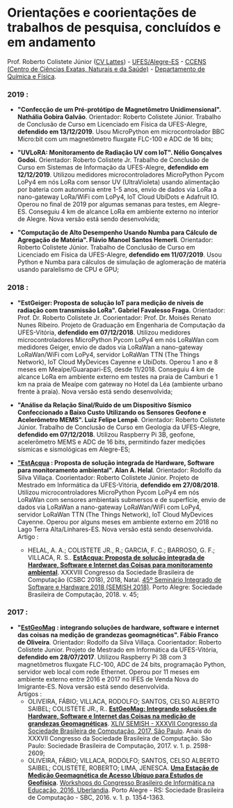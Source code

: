 # Orientações e coorientações de trabalhos de pesquisa, concluídos e em andamento

Prof. Roberto Colistete Júnior ([CV Lattes](http://lattes.cnpq.br/6503578618806955)) - [UFES/Alegre-ES](https://alegre.ufes.br/) - [CCENS (Centro de Ciências Exatas, Naturais e da Saúde)](https://alegre.ufes.br/ccens/direcao) - [Departamento de Química e Física](https://alegre.ufes.br/ccens/departamento-de-quimica-e-fisica).

### 2019 :

- **"Confecção de um Pré-protótipo de Magnetômetro Unidimensional". Nathália Gobira Galvão**. Orientador: Roberto Colistete Júnior. Trabalho de Conclusão de Curso em Licenciado em Física da UFES-Alegre, **defendido em 13/12/2019**. Usou MicroPython em microcontrolador BBC Micro:bit com um magnetômetro fluxgate FLC-100 e ADC de 16 bits;

- **"UVLoRA: Monitoramento de Radiação UV com IoT". Nélio Gonçalves Godoi.** Orientador: Roberto Colistete Jr. Trabalho de Conclusão de Curso em Sistemas de Informação da UFES-Alegre, **defendido em 12/12/2019**. Utilizou medidores microcontroladores MicroPython Pycom LoPy4 em nós LoRa com sensor UV (UltraVioleta) usando alimentação por bateria com autonomia entre 1-5 anos, envio de dados via LoRa a nano-gateway LoRa/WiFi com LoPy4, IoT Cloud UbiDots e Adafruit IO. Operou no final de 2019 por algumas semanas para testes, em Alegre-ES. Conseguiu 4 km de alcance LoRa em ambiente externo no interior de Alegre. Nova versão está sendo desenvolvida;

- **"Computação de Alto Desempenho Usando Numba para Cálculo de Agregação de Matéria". Flávio Manoel Santos Hemerli**. Orientador: Roberto Colistete Júnior. Trabalho de Conclusão de Curso em Licenciado em Física da UFES-Alegre, **defendido em 11/07/2019**. Usou Python e Numba para cálculos de simulação de aglomeração de matéria usando paralelismo de CPU e GPU;

### 2018 :

- **"EstGeiger: Proposta de solução IoT para medição de níveis de radiação com transmissão LoRa". Gabriel Favalesso Fraga.** Orientador: Prof. Dr. Roberto Colistete Jr. Coorientador: Prof. Dr. Moisés Renato Nunes Ribeiro. Projeto de Graduação em Engenharia de Computação da UFES-Vitória, **defendido em 07/12/2018**. Utilizou medidores microcontroladores MicroPython Pycom LoPy4 em nós LoRaWan com medidores Geiger, envio de dados via LoRaWan a nano-gateway LoRaWan/WiFi com LoPy4, servidor LoRaWan TTN (The Things Network), IoT Cloud MyDevices Cayenne e UbiDots. Operou 1 ano e 8 meses em Meaípe/Guarapari-ES, desde 11/2018. Conseguiu 4 km de alcance LoRa em ambiente externo em testes na praia de Camburi e 1 km na praia de Meaípe com gateway no Hotel da Léa (ambiente urbano frente à praia). Nova versão está sendo desenvolvida;

- **"Análise da Relação Sinal/Ruído de um Dispositivo Sísmico Confeccionado a Baixo Custo Utilizando os Sensores Geofone e Acelerômetro MEMS". Luiz Felipe Lempê**. 
Orientador: Roberto Colistete Júnior. Trabalho de Conclusão de Curso em Geologia da UFES-Alegre, **defendido em 07/12/2018**. Utilizou Raspberry Pi 3B, geofone, acelerômetro MEMS e ADC de 16 bits, permitindo fazer medições sísmicas e sismológicas em Alegre-ES;

- **["EstAcqua](https://informatica.ufes.br/pt-br/pos-graduacao/PPGI/detalhes-da-tese?id=12702) : Proposta de solução integrada de Hardware, Software para monitoramento ambiental". Alan A. Helal**. Orientador: Rodolfo da Silva Villaça. Coorientador: Roberto Colistete Júnior. Projeto de Mestrado em Informática da UFES-Vitória, **defendido em 27/08/2018**. Utilizou microcontroladores MicroPython Pycom LoPy4 em nós LoRaWan com sensores ambientais submersos e de superfície, envio de dados via LoRaWan a nano-gateway LoRaWan/WiFi com LoPy4, servidor LoRaWan TTN (The Things Network), IoT Cloud MyDevices Cayenne. Operou por alguns meses em ambiente externo em 2018 no Lago Terra Alta/Linhares-ES. Nova versão está sendo desenvolvida.  
Artigo :
  * HELAL, A. A.; COLISTETE JR., R.; GARCIA, F. C.; BARROSO, G. F.; VILLACA, R. S.. [**EstAcqua: Proposta de solução integrada de Hardware, Software e Internet das Coisas para monitoramento ambiental**](https://sol.sbc.org.br/index.php/semish/article/view/3432). XXXVIII Congresso da Sociedade Brasileira de Computação (CSBC 2018), 2018, Natal. [45º Seminário Integrado de Software e Hardware 2018 (SEMISH 2018)](https://sol.sbc.org.br/index.php/semish/issue/view/212). Porto Alegre: Sociedade Brasileira de Computação, 2018. v. 45;

### 2017 :

- **"[EstGeoMag](http://repositorio.ufes.br/jspui/handle/10/9848) : integrando soluções de hardware, software e internet das coisas na medição de grandezas geomagnéticas". Fábio Franco de Oliveira**. Orientador: 	Rodolfo da Silva Villaça. Coorientador: Roberto Colistete Junior. Projeto de Mestrado em Informática da UFES-Vitória, **defendido em 28/07/2017**. Utilizou Raspberry Pi 3B com 3 magnetômetros fluxgate FLC-100, ADC de 24 bits, programação Python, servidor web local com rede Ethernet. Operou por 11 meses em ambiente externo entre 2016 e 2017 no IFES de Venda Nova do Imigrante-ES. Nova versão está sendo desenvolvida.  
Artigos :
  * OLIVEIRA, FÁBIO; VILLACA, RODOLFO; SANTOS, CELSO ALBERTO SAIBEL; COLISTETE JR., R.. [**EstGeoMag: Integrando soluções de Hardware, Software e Internet das Coisas na medição de grandezas Geomagnéticas**](http://csbc2017.mackenzie.br/public/files/44-semish/5.pdf). [XLIV SEMISH - XXXVII Congresso da Sociedade Brasileira de Computação, 2017, São Paulo](http://csbc2017.mackenzie.br/anais/eventos/44-semish). Anais do XXXVII Congresso da Sociedade Brasileira de Computação. São Paulo: Sociedade Brasileira de Computação, 2017. v. 1. p. 2598-2609;
  * OLIVEIRA, FÁBIO; VILLACA, RODOLFO; SANTOS, CELSO ALBERTO SAIBEL; COLISTETE, ROBERTO; LIMA, JENESCA. [**Uma Estação de Medição Geomagnética de Acesso Ubíquo para Estudos de Geofísica**](https://www.br-ie.org/pub/index.php/wcbie/article/view/7061). [Workshops do Congresso Brasileiro de Informática na Educação, 2016, Uberlandia](https://www.br-ie.org/pub/index.php/wcbie/issue/view/157). Porto Alegre - RS: Sociedade Brasileira de Computação - SBC, 2016. v. 1. p. 1354-1363.







